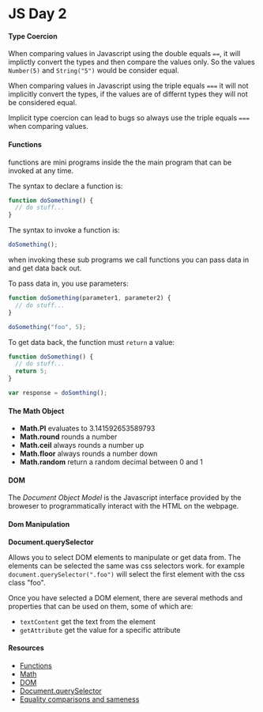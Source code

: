 # JS Day 2

#### Type Coercion

When comparing values in Javascript using the double equals `==`, it will implictly convert the types and then compare the values only. So the values `Number(5)` and `String("5")` would be consider equal.

When comparing values in Javascript using the triple equals `===` it will not implicitly convert the types, if the values are of differnt types they will not be considered equal.

Implicit type coercion can lead to bugs so always use the triple equals `===` when comparing values.


#### Functions

functions are mini programs inside the the main program that can be invoked at any time.

The syntax to declare a function is:

```javascript
function doSomething() {
  // do stuff...
}
```

The syntax to invoke a function is:

```javascript
doSomething();
```

when invoking these sub programs we call functions you can pass data in and get data back out.

To pass data in, you use parameters:

```javascript
function doSomething(parameter1, parameter2) {
  // do stuff...
}

doSomething("foo", 5);
```

To get data back, the function must `return` a value:

```javascript
function doSomething() {
  // do stuff...
  return 5;
}

var response = doSomthing();
```


#### The Math Object

* __Math.PI__ evaluates to 3.141592653589793
* __Math.round__ rounds a number
* __Math.ceil__ always rounds a number up
* __Math.floor__ always rounds a number down
* __Math.random__ return a random decimal between 0 and 1


#### DOM

The _Document Object Model_ is the Javascript interface provided by the broweser to programmatically interact with the HTML on the webpage.


#### Dom Manipulation

__Document.querySelector__

Allows you to select DOM elements to manipulate or get data from. The elements can be selected the same was css selectors work. for example `document.querySelector(".foo")` will select the first element with the css class "foo".

Once you have selected a DOM element, there are several methods and properties that can be used on them, some of which are:

* `textContent` get the text from the element
* `getAttribute` get the value for a specific attribute


#### Resources

* [Functions](https://developer.mozilla.org/en-US/docs/Web/JavaScript/Guide/Functions)
* [Math](https://developer.mozilla.org/en-US/docs/Web/JavaScript/Reference/Global_Objects/Math)
* [DOM](https://developer.mozilla.org/en-US/docs/Web/API/Document_Object_Model)
* [Document.querySelector](https://developer.mozilla.org/en-US/docs/Web/API/Document/querySelector)
* [Equality comparisons and sameness](https://developer.mozilla.org/en-US/docs/Web/JavaScript/Equality_comparisons_and_sameness)
